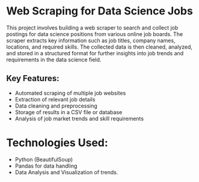 # Web Scraping for Data Science Jobs

This project involves building a web scraper to search and collect job postings for data science positions from various online job boards. The scraper extracts key information such as job titles, company names, locations, and required skills. The collected data is then cleaned, analyzed, and stored in a structured format for further insights into job trends and requirements in the data science field.

## Key Features:

- Automated scraping of multiple job websites
- Extraction of relevant job details
- Data cleaning and preprocessing
- Storage of results in a CSV file or database
- Analysis of job market trends and skill requirements

# Technologies Used:

- Python (BeautifulSoup)
- Pandas for data handling
- Data Analysis and Visualization of trends.